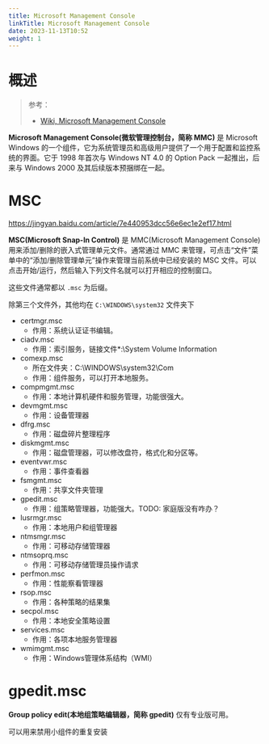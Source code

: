 ```yaml
---
title: Microsoft Management Console
linkTitle: Microsoft Management Console
date: 2023-11-13T10:52
weight: 1
---
```


# 概述

> 参考：
>
> - [Wiki, Microsoft Management Console](https://en.wikipedia.org/wiki/Microsoft_Management_Console)


**Microsoft Management Console(微软管理控制台，简称 MMC)** 是 Microsoft Windows 的一个组件，它为系统管理员和高级用户提供了一个用于配置和监控系统的界面。它于 1998 年首次与 Windows NT 4.0 的 Option Pack 一起推出，后来与 Windows 2000 及其后续版本预捆绑在一起。

# MSC

https://jingyan.baidu.com/article/7e440953dcc56e6ec1e2ef17.html

**MSC(Microsoft Snap-In Control)** 是 MMC(Microsoft Management Console) 用来添加/删除的嵌入式管理单元文件。通常通过 MMC 来管理，可点击“文件”菜单中的“添加/删除管理单元”操作来管理当前系统中已经安装的 MSC 文件。可以点击开始/运行，然后输入下列文件名就可以打开相应的控制窗口。

这些文件通常都以 `.msc` 为后缀。

除第三个文件外，其他均在 `C:\WINDOWS\system32` 文件夹下

- certmgr.msc
  - 作用：系统认证证书编辑。
- ciadv.msc
  - 作用：索引服务，链接文件*:\System Volume Information
- comexp.msc
  - 所在文件夹：C:\WINDOWS\system32\Com
  - 作用：组件服务，可以打开本地服务。
- compmgmt.msc
  - 作用：本地计算机硬件和服务管理，功能很强大。
- devmgmt.msc
  - 作用：设备管理器
- dfrg.msc
  - 作用：磁盘碎片整理程序
- diskmgmt.msc
  - 作用：磁盘管理器，可以修改盘符，格式化和分区等。
- eventvwr.msc
  - 作用：事件查看器
- fsmgmt.msc
  - 作用：共享文件夹管理
- gpedit.msc
  - 作用：组策略管理器，功能强大。TODO: 家庭版没有咋办？
- lusrmgr.msc
  - 作用：本地用户和组管理器
- ntmsmgr.msc
  - 作用：可移动存储管理器
- ntmsoprq.msc
  - 作用：可移动存储管理员操作请求
- perfmon.msc
  - 作用：性能察看管理器
- rsop.msc
  - 作用：各种策略的结果集
- secpol.msc
  - 作用：本地安全策略设置
- services.msc
  - 作用：各项本地服务管理器
- wmimgmt.msc
  - 作用：Windows管理体系结构（WMI）

# gpedit.msc

**Group policy edit(本地组策略编辑器，简称 gpedit)** 仅有专业版可用。

可以用来禁用小组件的重复安装